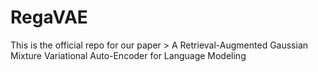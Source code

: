 # RegaVAE
This is the official repo for our paper > A Retrieval-Augmented Gaussian Mixture Variational Auto-Encoder for Language Modeling
